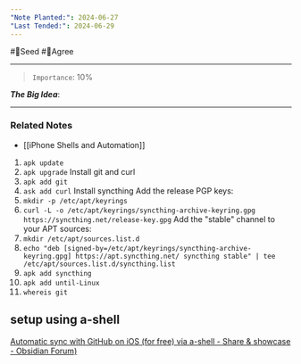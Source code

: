 ```yaml
---
"Note Planted:": 2024-06-27
"Last Tended:": 2024-06-29
---
```

#🌱Seed  #🙂Agree
****
>`Importance`: 10%
 
***The Big Idea***: 

* * *
### Related Notes 
- [[iPhone Shells and Automation]]

1. `apk update`
2. `apk upgrade`
Install git and curl
3. `apk add git`
4. `ask add curl`
Install syncthing Add the release PGP keys:
5. `mkdir -p /etc/apt/keyrings`
6. `curl -L -o /etc/apt/keyrings/syncthing-archive-keyring.gpg https://syncthing.net/release-key.gpg`
Add the "stable" channel to your APT sources:
7.   `mkdir /etc/apt/sources.list.d`
8. `echo "deb [signed-by=/etc/apt/keyrings/syncthing-archive-keyring.gpg] https://apt.syncthing.net/ syncthing stable" | tee /etc/apt/sources.list.d/syncthing.list`
9. `apk add syncthing`
10. `apk add until-Linux`
11. `whereis git`

## setup using a-shell
[Automatic sync with GitHub on iOS (for free) via a-shell - Share & showcase - Obsidian Forum)
](https://forum.obsidian.md/t/mobile-automatic-sync-with-github-on-ios-for-free-via-a-shell/46150?page=2)

